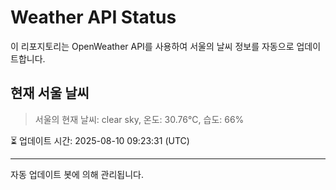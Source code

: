 
# Weather API Status

이 리포지토리는 OpenWeather API를 사용하여 서울의 날씨 정보를 자동으로 업데이트합니다.

## 현재 서울 날씨
> 서울의 현재 날씨: clear sky, 온도: 30.76°C, 습도: 66%

⏳ 업데이트 시간: 2025-08-10 09:23:31 (UTC)

---
자동 업데이트 봇에 의해 관리됩니다.

